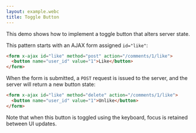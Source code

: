 ```yaml
---
layout: example.webc
title: Toggle Button
---
```


This demo shows how to implement a toggle button that alters server state.

This pattern starts with an AJAX form assigned `id="like"`:

```html
<form x-ajax id="like" method="post" action="/comments/1/like">
  <button name="user_id" value="1">Like</button>
</form>
```

When the form is submitted, a `POST` request is issued to the server, and the server will return a new button state:

```html
<form x-ajax id="like" method="delete" action="/comments/1/like">
  <button name="user_id" value="1">Unlike</button>
</form>
```

Note that when this button is toggled using the keyboard, focus is retained between UI updates.

<script>
  window.route('GET', '/comments/1/like', () => view(false))
  window.route('POST', '/comments/1/like', () => view(true))
  window.route('DELETE', '/comments/1/like', () => view(false))

  example('/comments/1/like')

  function view(liked) {
    return `<form x-ajax id="like" method="${liked ? 'delete' : 'post'}" action="/comments/1/like">
  <button name="user_id" value="1">${liked ? 'Unlike' : 'Like'}</button>
</form>`
  }
</script>
